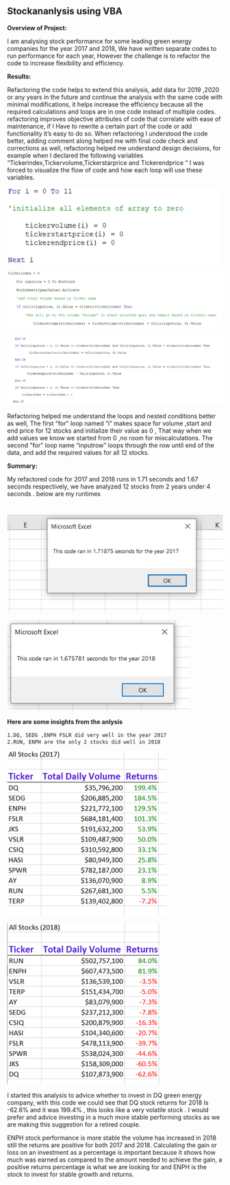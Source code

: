 ## Stockananlysis using VBA 

**Overview of Project:**

I am analysing stock performance for some leading green energy companies for the year 2017 and 2018, We have written separate codes to run performance for each year, However the challenge is to refactor the code to increase flexibility and efficiency.

**Results:**

Refactoring the code helps to extend this analysis, add data for 2019 ,2020 or any years in the future and continue the analysis with the same code with minimal modifications, it helps increase the efficiency because all the required calculations and loops are in one code instead of multiple codes. refactoring improves objective attributes of code that correlate with ease of maintenance, if I Have to rewrite a certain part of the code or add functionality it’s easy to do so.
When refactoring I understood the code better, adding comment along helped me with final code check and corrections as well, refactoring helped me understand design decisions, for example when I declared the following variables “Tickerindex,Tickervolume,Tickerstarprice and Tickerendprice “ I was forced to visualize the flow of code and how each loop will use these variables.

![code](images/loop1.PNG)

![code](images/variable2loop2.PNG)

![code](images/Ifinloop.PNG)

Refactoring helped me understand the loops and nested conditions better as well, The first "for" loop named “i” makes space for volume ,start and end price for 12 stocks and initialize their value as 0 , That way when we add values we know we started from 0 ,no room for miscalculations. The second "for" loop name “inputrow” loops through the row until end of the data, and add the required values for all 12 stocks.

**Summary:**

My refactored code for 2017 and 2018 runs in 1.71 seconds and 1.67 seconds respectively, we have analyzed 12 stocks from 2 years under 4 seconds . below are my runtimes 

![code](images/runtime2017.PNG)

![code](images/runtime2018.PNG)

**Here are some insights from the anlysis**

    1.DQ, SEDG ,ENPH FSLR did very well in the year 2017
    2.RUN, ENPH are the only 2 stocks did well in 2018

![code](images/2017stocks.PNG) 

![code](images/2018stocks.PNG)

I started this analysis to advice whether to invest in DQ green energy company, with this code we could see that DQ stock returns for 2018 Is -62.6% and it was 199.4% , this looks like a very volatile stock . I would prefer and advice investing in a much more stable performing stocks as we are making this suggestion for a retired couple.

ENPH stock performance is more stable the volume has increased in 2018 still the returns are positive for both 2017 and 2018. Calculating the gain or loss on an investment as a percentage is important because it shows how much was earned as compared to the amount needed to achieve the gain, a positive returns percentage is what we are looking for and ENPH is the stock to invest for stable growth and returns.


